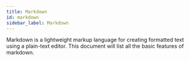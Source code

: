 ```yaml
---
title: Markdown
id: markdown
sidebar_label: Markdown
---
```


Markdown is a lightweight markup language for creating formatted text using a plain-text editor. This document will list all the basic features of markdown.